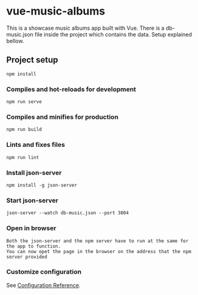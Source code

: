 # vue-music-albums
This is a showcase music albums app built with Vue.
There is a db-music.json file inside the project which contains the data.
Setup explained bellow.

## Project setup
```
npm install
```

### Compiles and hot-reloads for development
```
npm run serve
```

### Compiles and minifies for production
```
npm run build
```

### Lints and fixes files
```
npm run lint
```
### Install json-server
```
npm install -g json-server
```
### Start json-server
```
json-server --watch db-music.json --port 3004
```
### Open in browser
```
Both the json-server and the npm server have to run at the same for the app to function.
You can now opet the page in the browser on the address that the npm server provided
```

### Customize configuration
See [Configuration Reference](https://cli.vuejs.org/config/).
